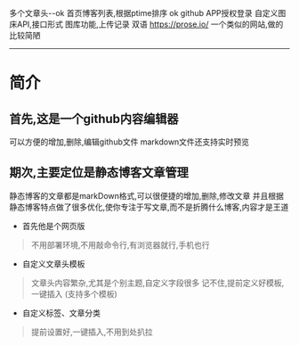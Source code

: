 多个文章头--ok
首页博客列表,根据ptime排序 ok
github APP授权登录
自定义图床API,接口形式
图库功能,上传记录
双语
https://prose.io/ 一个类似的网站,做的比较简陋

---
# 简介

## 首先,这是一个github内容编辑器
可以方便的增加,删除,编辑github文件
markdown文件还支持实时预览

## 期次,主要定位是静态博客文章管理

静态博客的文章都是markDown格式,可以很便捷的增加,删除,修改文章
并且根据静态博客特点做了很多优化,使你专注于写文章,而不是折腾什么博客,内容才是王道

* 首先他是个网页版

> 不用部署环境,不用敲命令行,有浏览器就行,手机也行

* 自定义文章头模板

> 文章头内容繁杂,尤其是个别主题,自定义字段很多 记不住,提前定义好模板,一键插入
(支持多个模板)

* 自定义标签、文章分类

> 提前设置好,一键插入,不用到处扒拉






